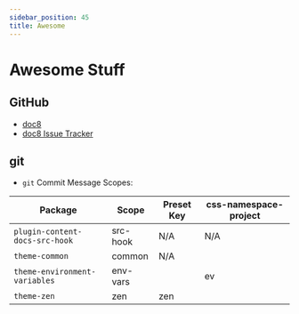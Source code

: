 ```yaml
---
sidebar_position: 45
title: Awesome
---
```


# Awesome Stuff

## GitHub

- [doc8](https://github.com/docupotamus/docupotamus/)
- [doc8 Issue Tracker](https://github.com/docupotamus/docupotamus/issues)

## git

- `git` Commit Message Scopes:

| Package                        | Scope    | Preset Key | css-namespace-project |
| ------------------------------ | -------- | ---------- | --------------------- |
| `plugin-content-docs-src-hook` | src-hook | N/A        | N/A                   |
| `theme-common`                 | common   | N/A        |                       |
| `theme-environment-variables`  | env-vars |            | ev                    |
| `theme-zen`                    | zen      | zen        |                       |
